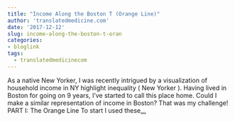 ```yaml
---
title: "Income Along the Boston T (Orange Line)"
author: 'translatedmedicine.com'
date: '2017-12-12'
slug: income-along-the-boston-t-oran
categories:
- bloglink
tags:
  - translatedmedicinecom
---
```


As a native New Yorker, I was recently intrigued by a visualization of household income in NY highlight inequality ( New Yorker ). Having lived in Boston for going on 9 years, I’ve started to call this place home. Could I make a similar representation of income in Boston? That was my challenge! PART I: The Orange Line To start I used these[... <i class="fas fa-external-link-alt"></i>](https://translatedmedicine.netlify.com/post/income-along-the-boston-t/)

